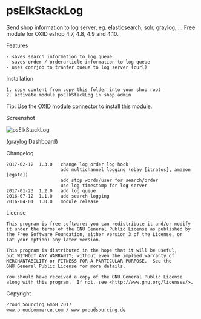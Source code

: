 psElkStackLog
=========

Send shop information to log server, eg. elasticsearch, solr, graylog, ...
Free module for OXID eshop 4.7, 4.8, 4.9 and 4.10.

Features

	- saves search information to log queue
	- saves order / orderarticle information to log queue
	- uses conrjob to tranfer queue to log server (curl)

Installation

	1. copy content from copy_this folder into your shop root
	2. activate module psElkStackLog in shop admin

Tip: Use the [OXID module connector](https://github.com/OXIDprojects/OXID-Module-Connector) to install this module.


Screenshot

![psElkStackLog](https://raw.github.com/proudcommerce/psElkStackLog/master/pselkstackLog_graylog.png)

(graylog Dashboard)


Changelog

    2017-02-12	1.3.0	change log order log hock
                        add multichannel logging (ebay [itratos], amazon [egate])
                        add stop words/user for search/order
                        use log timestamp for log server
	2017-01-23	1.2.0	add log queue
	2016-07-12	1.1.0	add search logging
	2016-04-01  1.0.0   module release
	
License

    This program is free software: you can redistribute it and/or modify
    it under the terms of the GNU General Public License as published by
    the Free Software Foundation, either version 3 of the License, or
    (at your option) any later version.

    This program is distributed in the hope that it will be useful,
    but WITHOUT ANY WARRANTY; without even the implied warranty of
    MERCHANTABILITY or FITNESS FOR A PARTICULAR PURPOSE.  See the
    GNU General Public License for more details.

    You should have received a copy of the GNU General Public License
    along with this program.  If not, see <http://www.gnu.org/licenses/>.
    

Copyright

	Proud Sourcing GmbH 2017
	www.proudcommerce.com / www.proudsourcing.de